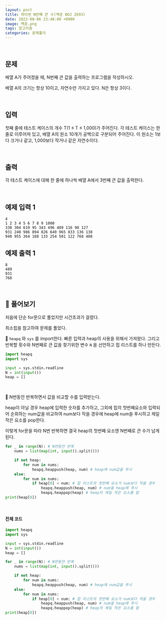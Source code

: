 ```yaml
---
layout: post
title: 파이썬 N번째 큰 수(백준 BOJ 2693)
date: 2022-08-06 23:48:00 +0900
image: 백준.png
tags: 알고리즘
categories: 문제풀이
---
```


<br>

## 문제

배열 A가 주어졌을 때, N번째 큰 값을 출력하는 프로그램을 작성하시오.

배열 A의 크기는 항상 10이고, 자연수만 가지고 있다. N은 항상 3이다.

<br>

## 입력

첫째 줄에 테스트 케이스의 개수 T(1 ≤ T ≤ 1,000)가 주어진다. 각 테스트 케이스는 한 줄로 이루어져 있고, 배열 A의 원소 10개가 공백으로 구분되어 주어진다. 이 원소는 1보다 크거나 같고, 1,000보다 작거나 같은 자연수이다.

<br>

## 출력

각 테스트 케이스에 대해 한 줄에 하나씩 배열 A에서 3번째 큰 값을 출력한다.

<br>

## 예제 입력 1

```
4
1 2 3 4 5 6 7 8 9 1000
338 304 619 95 343 496 489 116 98 127
931 240 986 894 826 640 965 833 136 138
940 955 364 188 133 254 501 122 768 408
```

## 예제 출력 1

```
8
489
931
768
```

<br>

## 📝 풀어보기

처음에 단순 for문으로 풀었지만 시간초과가 걸렸다.

최소힙을 참고하여 문제를 풀었다.



📌 `heapq` 와  `sys` 를 import한다. 빠른 입력과 heap의 사용을 위해서 가져왔다. 그리고 반복할 횟수와 N번째로 큰 값을 찾기위한 변수 `N` 을 선언하고 힙 리스트를 하나 만든다.

``` python
import heapq
import sys

input = sys.stdin.readline
N = int(input())
heap = []
```

<br>

📌  N번동안 반복하면서 값을 비교할 수를 입력받는다.

heap이 아닐 경우 heap에 입력한 숫자를 추가하고, 그외에 힙의 첫번째요소와 입력되어 순회하는 num값을 비교하여 num보다 작을 경우에 heap에 num을 푸시하고 제일 작은 요소를 pop한다.

이렇게 for문을 따라 N번 반복하면 결국 heap의 첫번째 요소엔 N번째로 큰 수가 남게된다.

``` python
for _ in range(N): # N번동안 반복 
    nums = list(map(int, input().split()))

    if not heap:
        for num in nums:
            heapq.heappush(heap, num) # heap에 num값을 푸시
    else:
        for num in nums:
            if heap[0] < num: # 힙 리스트의 첫번째 요소가 num보다 작을 경우
                heapq.heappush(heap, num) # num을 heap에 푸시
                heapq.heappop(heap) # heap의 제일 작은 요소를 팝
print(heap[0])
```

<br>

#### 전체 코드

``` python
import heapq
import sys

input = sys.stdin.readline
N = int(input())
heap = []

for _ in range(N): # N번동안 반복 
    nums = list(map(int, input().split()))

    if not heap:
        for num in nums:
            heapq.heappush(heap, num) # heap에 num값을 푸시
    else:
        for num in nums:
            if heap[0] < num: # 힙 리스트의 첫번째 요소가 num보다 작을 경우
                heapq.heappush(heap, num) # num을 heap에 푸시
                heapq.heappop(heap) # heap의 제일 작은 요소를 팝
print(heap[0])
```

